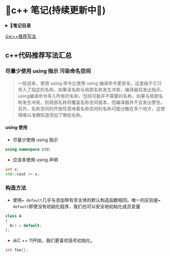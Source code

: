 # ​:notebook_with_decorative_cover:​c++ 笔记(持续更新中​:newspaper:​)

<b><details><summary>​:bookmark_tabs:​笔记目录</summary></b>
        [decltype](https://github.com/2936893901/cpp_note/blob/main/note/decltype.md "")&nbsp;
        [explicit](https://github.com/2936893901/cpp_note/blob/main/note/explicit.md "")
  </details>

[​:thumbsup:​c++推荐写法](#tj)

<a id="tj"><a>
## c++代码推荐写法汇总

### 尽量少使用 using 指示 污染命名空间
> 一般说来，使用 using 命令比使用 using 编译命令更安全，这是由于它只导入了指定的名称。如果该名称与局部名称发生冲突，编译器将发出指示。using编译命令导入所有的名称，包括可能并不需要的名称。如果与局部名称发生冲突，则局部名称将覆盖名称空间版本，而编译器并不会发出警告。另外，名称空间的开放性意味着名称空间的名称可能分散在多个地方，这使得难以准确知道添加了哪些名称。

#### using 使用

- 尽量少使用 using 指示
```c++
using namespace std;
```
- 应该多使用 using 声明
```c++
int x;
std::cout << x;
```

### 构造方法
- 使用`= default`几乎与添加带有空主体的默认构造函数相同。唯一的区别是`= default`即使没有初始化程序，我们也可以安全地初始化成员变量

```c++
class A
{
  A() = default;
};
```

- 从C ++ 11开始，我们更喜欢括号初始化。
```c++
int foo{};
```
